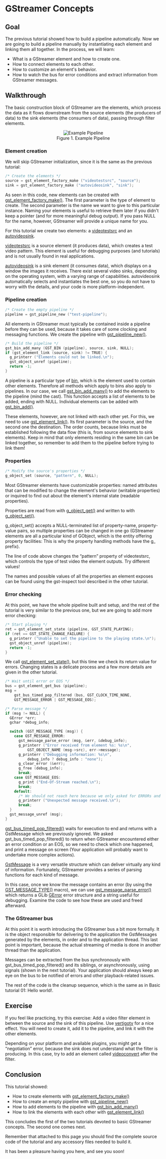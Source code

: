 # GStreamer Concepts

## Goal

The previous tutorial showed how to build a pipeline automatically. Now we are going to build a pipeline manually by instantiating each element and linking them all together. In the process, we will learn:
 - What is a GStreamer element and how to create one.
 - How to connect elements to each other.
 - How to customize an element's behavior.
 - How to watch the bus for error conditions and extract information from GStreamer messages.

## Walkthrough

The basic construction block of GStreamer are the elements, which process the data as it flows downstream from the source elements (the producers of data) to the sink elements (the consumers of data), passing through filter elements.

<div align="center">
<img src="http://docs.gstreamer.com/download/attachments/327782/figure-1.png?version=1&modificationDate=1333098293703" alt="Example Pipeline"><br>
Figure 1. Example Pipeline
</div>

### Element creation

We will skip GStreamer initialization, since it is the same as the previous tutorial:

```c
/* Create the elements */
source = gst_element_factory_make ("videotestsrc", "source");
sink = gst_element_factory_make ("autovideosink", "sink");
```

As seen in this code, new elements can be created with [gst_element_factory_make()](https://gstreamer.freedesktop.org/data/doc/gstreamer/head/gstreamer/html/GstElementFactory.html#gst-element-factory-make). The first parameter is the type of element to create. The second parameter is the name we want to give to this particular instance. Naming your elements is useful to retrieve them later if you didn't keep a pointer (and for more meaningful debug output). If you pass NULL for the name, however, GStreamer will provide a unique name for you.

For this tutorial we create two elements: a [videotestsrc](https://gstreamer.freedesktop.org/data/doc/gstreamer/head/gst-plugins-base-plugins/html/gst-plugins-base-plugins-videotestsrc.html) and an [autovideosink](https://gstreamer.freedesktop.org/data/doc/gstreamer/head/gst-plugins-good-plugins/html/gst-plugins-good-plugins-autovideosink.html).

[videotestsrc](https://gstreamer.freedesktop.org/data/doc/gstreamer/head/gst-plugins-base-plugins/html/gst-plugins-base-plugins-videotestsrc.html) is a source element (it produces data), which creates a test video pattern. This element is useful for debugging purposes (and tutorials) and is not usually found in real applications.

[autovideosink](https://gstreamer.freedesktop.org/data/doc/gstreamer/head/gst-plugins-good-plugins/html/gst-plugins-good-plugins-autovideosink.html) is a sink element (it consumes data), which displays on a window the images it receives. There exist several video sinks, depending on the operating system, with a varying range of capabilities. autovideosink automatically selects and instantiates the best one, so you do not have to worry with the details, and your code is more platform-independent.

### Pipeline creation

```c
/* Create the empty pipeline */
pipeline = gst_pipeline_new ("test-pipeline");
```

All elements in GStreamer must typically be contained inside a pipeline before they can be used, because it takes care of some clocking and messaging functions. We create the pipeline with [gst_pipeline_new()](https://gstreamer.freedesktop.org/data/doc/gstreamer/head/gstreamer/html/GstPipeline.html#gst-pipeline-new).

```c
/* Build the pipeline */
gst_bin_add_many (GST_BIN (pipeline), source, sink, NULL);
if (gst_element_link (source, sink) != TRUE) {
  g_printerr ("Elements could not be linked.\n");
  gst_object_unref (pipeline);
  return -1;
}
```

A pipeline is a particular type of [bin](https://gstreamer.freedesktop.org/data/doc/gstreamer/head/gstreamer/html/GstBin.html), which is the element used to contain other elements. Therefore all methods which apply to bins also apply to pipelines. In our case, we call [gst_bin_add_many()](https://gstreamer.freedesktop.org/data/doc/gstreamer/head/gstreamer/html/GstBin.html#gst-bin-add-many) to add the elements to the pipeline (mind the cast). This function accepts a list of elements to be added, ending with NULL. Individual elements can be added with [gst_bin_add()](https://gstreamer.freedesktop.org/data/doc/gstreamer/head/gstreamer/html/GstBin.html#gst-bin-add).

These elements, however, are not linked with each other yet. For this, we need to use [gst_element_link()](https://gstreamer.freedesktop.org/data/doc/gstreamer/head/gstreamer/html/GstElement.html#gst-element-link). Its first parameter is the source, and the second one the destination. The order counts, because links must be established following the data flow (this is, from source elements to sink elements). Keep in mind that only elements residing in the same bin can be linked together, so remember to add them to the pipeline before trying to link them!

### Properties

```c
/* Modify the source's properties */
g_object_set (source, "pattern", 0, NULL);
```

Most GStreamer elements have customizable properties: named attributes that can be modified to change the element's behavior (writable properties) or inquired to find out about the element's internal state (readable properties).

Properties are read from with [g_object_get()](https://developer.gnome.org/gobject/unstable/gobject-The-Base-Object-Type.html#g-object-get) and written to with [g_object_set()](https://developer.gnome.org/gobject/unstable/gobject-The-Base-Object-Type.html#g-object-set).

g_object_set() accepts a NULL-terminated list of property-name, property-value pairs, so multiple properties can be changed in one go (GStreamer elements are all a particular kind of GObject, which is the entity offering property facilities: This is why the property handling methods have the g_ prefix).

The line of code above changes the “pattern” property of videotestsrc, which controls the type of test video the element outputs. Try different values!

The names and possible values of all the properties an element exposes can be found using the gst-inspect tool described in the other tutorial.

### Error checking

At this point, we have the whole pipeline built and setup, and the rest of the tutorial is very similar to the previous one, but we are going to add more error checking:

```c
/* Start playing */
ret = gst_element_set_state (pipeline, GST_STATE_PLAYING);
if (ret == GST_STATE_CHANGE_FAILURE) {
  g_printerr ("Unable to set the pipeline to the playing state.\n");
  gst_object_unref (pipeline);
  return -1;
}
```
We call [gst_element_set_state()](https://gstreamer.freedesktop.org/data/doc/gstreamer/head/gstreamer/html/GstElement.html#gst-element-set-state), but this time we check its return value for errors. Changing states is a delicate process and a few more details are given in the other tutorial.

```c
/* Wait until error or EOS */
bus = gst_element_get_bus (pipeline);
msg =
    gst_bus_timed_pop_filtered (bus, GST_CLOCK_TIME_NONE,
    GST_MESSAGE_ERROR | GST_MESSAGE_EOS);

/* Parse message */
if (msg != NULL) {
  GError *err;
  gchar *debug_info;

  switch (GST_MESSAGE_TYPE (msg)) {
    case GST_MESSAGE_ERROR:
      gst_message_parse_error (msg, &err, &debug_info);
      g_printerr ("Error received from element %s: %s\n",
          GST_OBJECT_NAME (msg->src), err->message);
      g_printerr ("Debugging information: %s\n",
          debug_info ? debug_info : "none");
      g_clear_error (&err);
      g_free (debug_info);
      break;
    case GST_MESSAGE_EOS:
      g_print ("End-Of-Stream reached.\n");
      break;
    default:
      /* We should not reach here because we only asked for ERRORs and EOS */
      g_printerr ("Unexpected message received.\n");
      break;
  }
  gst_message_unref (msg);
}
```

[gst_bus_timed_pop_filtered()](https://gstreamer.freedesktop.org/data/doc/gstreamer/head/gstreamer/html/GstBus.html#gst-bus-timed-pop-filtered) waits for execution to end and returns with a GstMessage which we previously ignored. We asked gst_bus_timed_pop_filtered() to return when GStreamer encountered either an error condition or an EOS, so we need to check which one happened, and print a message on screen (Your application will probably want to undertake more complex actions).

[GstMessage](https://gstreamer.freedesktop.org/data/doc/gstreamer/head/gstreamer/html/GstMessage.html) is a very versatile structure which can deliver virtually any kind of information. Fortunately, GStreamer provides a series of parsing functions for each kind of message.

In this case, once we know the message contains an error (by using the [GST_MESSAGE_TYPE()](https://gstreamer.freedesktop.org/data/doc/gstreamer/head/gstreamer/html/GstMessage.html#GST-MESSAGE-TYPE:CAPS) macro), we can use [gst_message_parse_error()](https://gstreamer.freedesktop.org/data/doc/gstreamer/head/gstreamer/html/GstMessage.html#gst-message-parse-error) which returns a GLib [GError](https://developer.gnome.org/glib/stable/glib-Error-Reporting.html) error structure and a string useful for debugging. Examine the code to see how these are used and freed afterward. 

### The GStreamer bus

At this point it is worth introducing the GStreamer bus a bit more formally. It is the object responsible for delivering to the application the GstMessages generated by the elements, in order and to the application thread. This last point is important, because the actual streaming of media is done in another thread than the application.

Messages can be extracted from the bus synchronously with gst_bus_timed_pop_filtered() and its siblings, or asynchronously, using signals (shown in the next tutorial). Your application should always keep an eye on the bus to be notified of errors and other playback-related issues.

The rest of the code is the cleanup sequence, which is the same as in Basic tutorial 01: Hello world!.

## Exercise

If you feel like practicing, try this exercise: Add a video filter element in between the source and the sink of this pipeline. Use [vertigotv](https://gstreamer.freedesktop.org/data/doc/gstreamer/head/gst-plugins-good-plugins/html/gst-plugins-good-plugins-vertigotv.html) for a nice effect. You will need to create it, add it to the pipeline, and link it with the other elements.

Depending on your platform and available plugins, you might get a “negotiation” error, because the sink does not understand what the filter is producing. In this case, try to add an element called [videoconvert](https://gstreamer.freedesktop.org/data/doc/gstreamer/head/gst-plugins-base-plugins/html/gst-plugins-base-plugins-videoconvert.html) after the filter.

## Conclusion

This tutorial showed:

 - How to create elements with [gst_element_factory_make()](https://gstreamer.freedesktop.org/data/doc/gstreamer/head/gstreamer/html/GstElementFactory.html#gst-element-factory-make)
 - How to create an empty pipeline with [gst_pipeline_new()](https://gstreamer.freedesktop.org/data/doc/gstreamer/head/gstreamer/html/GstPipeline.html#gst-pipeline-new)
 - How to add elements to the pipeline with [gst_bin_add_many()](https://gstreamer.freedesktop.org/data/doc/gstreamer/head/gstreamer/html/GstBin.html#gst-bin-add-many)
 - How to link the elements with each other with [gst_element_link()](https://gstreamer.freedesktop.org/data/doc/gstreamer/head/gstreamer/html/GstElement.html#gst-element-link)

This concludes the first of the two tutorials devoted to basic GStreamer concepts. The second one comes next.

Remember that attached to this page you should find the complete source code of the tutorial and any accessory files needed to build it.

It has been a pleasure having you here, and see you soon!
